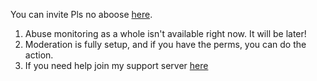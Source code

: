 You can invite Pls no aboose [here](https://discord.com/oauth2/authorize?client_id=811436606270603264&scope=bot&permissions=8). 

1. Abuse monitoring as a whole isn't available right now. It will be later!
2. Moderation is fully setup, and if you have the perms, you can do the action.
3. If you need help join my support server [here](https://discord.gg/rQYJHCMCuV)